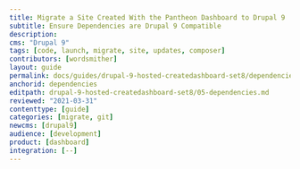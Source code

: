```yaml
---
title: Migrate a Site Created With the Pantheon Dashboard to Drupal 9
subtitle: Ensure Dependencies are Drupal 9 Compatible
description: 
cms: "Drupal 9"
tags: [code, launch, migrate, site, updates, composer]
contributors: [wordsmither]
layout: guide
permalink: docs/guides/drupal-9-hosted-createdashboard-set8/dependencies
anchorid: dependencies
editpath: drupal-9-hosted-createdashboard-set8/05-dependencies.md
reviewed: "2021-03-31"
contenttype: [guide]
categories: [migrate, git]
newcms: [drupal9]
audience: [development]
product: [dashboard]
integration: [--]
---
```


<Partial file="drupal-9/dependencies-compatible.md" />
